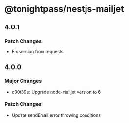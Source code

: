 # @tonightpass/nestjs-mailjet

## 4.0.1

### Patch Changes

- Fix version from requests

## 4.0.0

### Major Changes

- c00f39e: Upgrade node-mailjet version to 6

### Patch Changes

- Update sendEmail error throwing conditions
